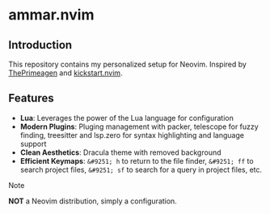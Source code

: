 # ammar.nvim
## Introduction
This repository contains my personalized setup for Neovim. Inspired by [ThePrimeagen](https://www.youtube.com/watch?v=w7i4amO_zaE&t=1487s) and [kickstart.nvim](https://github.com/nvim-lua/kickstart.nvim).

## Features
- **Lua**: Leverages the power of the Lua language for configuration
- **Modern Plugins**: Pluging management with packer, telescope for fuzzy finding, treesitter and lsp.zero for syntax highlighting and language support
- **Clean Aesthetics**: Dracula theme with removed background
- **Efficient Keymaps**: `&#9251; h` to return to the file finder, `&#9251; ff` to search project files, `&#9251; sf` to search for a query in project files, etc.

> [!NOTE]    
> **NOT** a Neovim distribution, simply a configuration.


